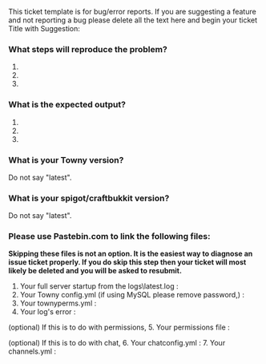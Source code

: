 This ticket template is for bug/error reports. If you are suggesting a feature and not reporting a bug please delete all the text here and begin your ticket Title with Suggestion:


### What steps will reproduce the problem?
1.
2.
3.


### What is the expected output?
1.
2.
3.


### What is your Towny version?
Do not say "latest".


### What is your spigot/craftbukkit version?
Do not say "latest".



### Please use Pastebin.com to link the following files:

**Skipping these files is not an option. It is the easiest way to diagnose an issue ticket properly. If you do skip this step then your ticket will most likely be deleted and you will be asked to resubmit.**
1. Your full server startup from the logs\latest.log :
2. Your Towny config.yml (if using MySQL please remove password,) :
3. Your townyperms.yml :
4. Your log's error : 

(optional) If this is to do with permissions, 
5. Your permissions file :

(optional) If this is to do with chat,
6. Your chatconfig.yml :
7. Your channels.yml :
